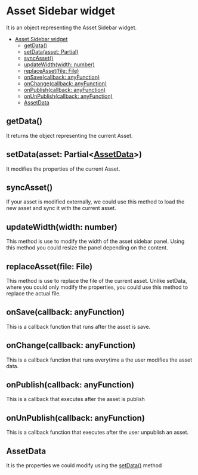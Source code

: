 # Asset Sidebar widget

It is an object representing the Asset Sidebar widget.

-   [Asset Sidebar widget](#asset-sidebar-widget)
    -   [getData()](#getdata)
    -   [setData(asset: Partial<AssetData>)](#setdataasset-partialassetdata)
    -   [syncAsset()](#syncasset)
    -   [updateWidth(width: number)](#updatewidthwidth-number)
    -   [replaceAsset(file: File)](#replaceassetfile-file)
    -   [onSave(callback: anyFunction)](#onsavecallback-anyfunction)
    -   [onChange(callback: anyFunction)](#onchangecallback-anyfunction)
    -   [onPublish(callback: anyFunction)](#onpublishcallback-anyfunction)
    -   [onUnPublish(callback: anyFunction)](#onunpublishcallback-anyfunction)
    -   [AssetData](#assetdata)

## getData()

It returns the object representing the current Asset.

## setData(asset: Partial<[AssetData](#assetdata)>)

It modifies the properties of the current Asset.

## syncAsset()

If your asset is modified externally, we could use this method to load the new asset and sync it with the current asset.

## updateWidth(width: number)

This method is use to modify the width of the asset sidebar panel. Using this method you could resize the panel depending on the content.

## replaceAsset(file: File)

This method is use to replace the file of the current asset. Unlike setData, where you could only modify the properties, you could use this method to replace the actual file.

## onSave(callback: anyFunction)

This is a callback function that runs after the asset is save.

## onChange(callback: anyFunction)

This is a callback function that runs everytime a the user modifies the asset data.

## onPublish(callback: anyFunction)

This is a callback that executes after the asset is publish

## onUnPublish(callback: anyFunction)

This is a callback function that executes after the user unpublish an asset.

## AssetData

It is the properties we could modify using the [setData()](#setdataasset-partialassetdata) method
